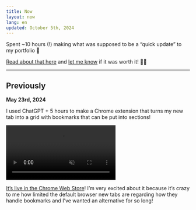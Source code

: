 ```yaml
---
title: Now
layout: now
lang: en
updated: October 5th, 2024
---
```


Spent ~10 hours (!) making what was supposed to be a “quick update” to my portfolio 🥲

[Read about that here](/en/portfolio-project-showcase) and [let me know](/en/contact) if it was worth it! 🙏🏻

---

## Previously
**May 23rd, 2024**

I used ChatGPT + 5 hours to make a Chrome extension that turns my new tab into a grid with bookmarks that can be put into sections! 

<video autoplay loop muted src="/uploads/bookmarks-2024-05-15.mp4" class="w-100 br3"></video>

[It’s live in the Chrome Web Store](https://chromewebstore.google.com/detail/bookmarks-tab/ofijmedbafaffedkkhpgandnchdnbgoo)! I’m very excited about it because it’s crazy to me how limited the default browser new tabs are regarding how they handle bookmarks and I’ve wanted an alternative for so long!

